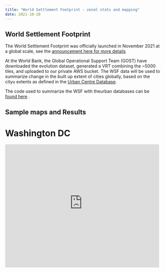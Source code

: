 ```yaml
---
title: "World Settlement Footprint - zonal stats and mapping"
date: 2021-10-20
---
```

## World Settlement Footprint
The World Settlement Footprint was officially launched in November 2021 at a global scale, see the [announcement here for more details](https://www.esa.int/Applications/Observing_the_Earth/Mapping_our_human_footprint_from_space)

At the World Bank, the Global Operational Support Team (GOST) have downloaded the evolution dataset, generated a VRT combining the ~5000 tiles, and uploaded to our private AWS bucket. The WSF data will be used to summarize change in the built up extent of cities globally, based on the cityu extents as defined in the [Urban Centre Database](https://ghsl.jrc.ec.europa.eu/ghs_stat_ucdb2015mt_r2019a.php).

The code used to summarize the WSF with theurban databases can be [found here](https://github.com/worldbank/Surviving_to_Thriving/blob/master/notebooks/ZON_URBAN_Global_SummarizeWSF.ipynb) .

## Sample maps and Results
# Washington DC
<iframe width="500" height="400" frameborder="0" title="WSF map of Washington DC" src="https://raw.githubusercontent.com/worldbank/Surviving_to_Thriving/master/images/WSF_Map_Washington%20D.C..html"></iframe>